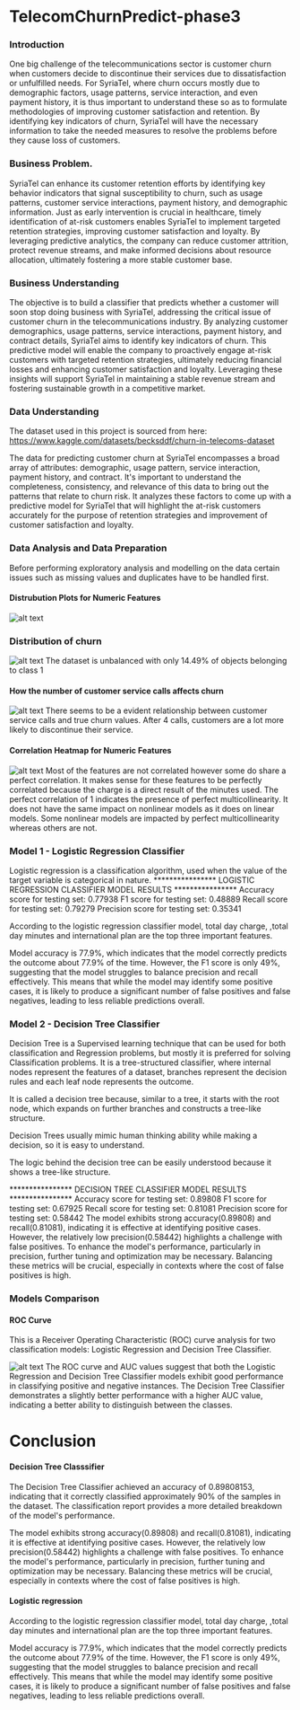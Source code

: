# TelecomChurnPredict-phase3

### Introduction
 One big challenge of the telecommunications sector is customer churn when customers decide to discontinue their services due to dissatisfaction or unfulfilled needs. For SyriaTel, where churn occurs mostly due to demographic factors, usage patterns, service interaction, and even payment history, it is thus important to understand these so as to formulate methodologies of improving customer satisfaction and retention. By identifying key indicators of churn, SyriaTel will have the necessary information to take the needed measures to resolve the problems before they cause loss of customers.


### Business Problem.
 SyriaTel can enhance its customer retention efforts by identifying key behavior indicators that signal susceptibility to churn, such as usage patterns, customer service interactions, payment history, and demographic information. Just as early intervention is crucial in healthcare, timely identification of at-risk customers enables SyriaTel to implement targeted retention strategies, improving customer satisfaction and loyalty. By leveraging predictive analytics, the company can reduce customer attrition, protect revenue streams, and make informed decisions about resource allocation, ultimately fostering a more stable customer base.

 ### Business Understanding
The objective is to build a classifier that predicts whether a customer will soon stop doing business with SyriaTel, addressing the critical issue of customer churn in the telecommunications industry. By analyzing customer demographics, usage patterns, service interactions, payment history, and contract details, SyriaTel aims to identify key indicators of churn. This predictive model will enable the company to proactively engage at-risk customers with targeted retention strategies, ultimately reducing financial losses and enhancing customer satisfaction and loyalty. Leveraging these insights will support SyriaTel in maintaining a stable revenue stream and fostering sustainable growth in a competitive market.

### Data Understanding 

 The dataset used in this project is sourced from here: https://www.kaggle.com/datasets/becksddf/churn-in-telecoms-dataset

 The data for predicting customer churn at SyriaTel encompasses a broad array of attributes: demographic, usage pattern, service interaction, payment history, and contract. It's important to understand the completeness, consistency, and relevance of this data to bring out the patterns that relate to churn risk. It analyzes these factors to come up with a predictive model for SyriaTel that will highlight the at-risk customers accurately for the purpose of retention strategies and improvement of customer satisfaction and loyalty.

 ### Data Analysis and Data Preparation
Before performing exploratory analysis and modelling on the data certain issues such as missing values and duplicates have to be handled first.
####  Distrubution Plots for Numeric Features

![alt text](cab5ca3f-d76a-435a-9d47-fae1c421ce52.png)

### Distribution of churn

![alt text](cd941af9-9d09-4fb7-8931-e8c5af080e8b.png)
The dataset is unbalanced with only 14.49% of objects belonging to class 1

#### How the number of customer service calls affects churn

![alt text](8a76757d-59f4-4a6a-bd6b-2a09f7e590fe.png)
There seems to be a evident relationship between customer service calls and true churn values. After 4 calls, customers are a lot more likely to discontinue their service.

#### Correlation Heatmap for Numeric Features

![alt text](aec88509-9483-45ca-bd02-f1db8e1a4a5c.png)
Most of the features are not correlated however some do share a perfect correlation.
It makes sense for these features to be perfectly correlated because the charge is a direct result of the minutes used.
The perfect correlation of 1 indicates the presence of perfect multicollinearity. It does not have the same impact on nonlinear models as it does on linear models. Some nonlinear models are impacted by perfect multicollinearity whereas others are not.

### Model 1 - Logistic Regression Classifier

Logistic regression is a classification algorithm, used when the value of the target variable is categorical in nature.
**************** LOGISTIC REGRESSION CLASSIFIER MODEL RESULTS **************** 
Accuracy score for testing set:  0.77938
F1 score for testing set:  0.48889
Recall score for testing set:  0.79279
Precision score for testing set:  0.35341

According to the logistic regression classifier model, total day charge, ,total day minutes and international plan are the top three important features.

Model accuracy is 77.9%, which indicates that the model correctly predicts the outcome about 77.9% of the time. However, the F1 score is only 49%, suggesting that the model struggles to balance precision and recall effectively. This means that while the model may identify some positive cases, it is likely to produce a significant number of false positives and false negatives, leading to less reliable predictions overall.

### Model 2 - Decision Tree Classifier
Decision Tree is a Supervised learning technique that can be used for both classification and Regression problems, but mostly it is preferred for solving Classification problems. It is a tree-structured classifier, where internal nodes represent the features of a dataset, branches represent the decision rules and each leaf node represents the outcome.

It is called a decision tree because, similar to a tree, it starts with the root node, which expands on further branches and constructs a tree-like structure.

Decision Trees usually mimic human thinking ability while making a decision, so it is easy to understand.

The logic behind the decision tree can be easily understood because it shows a tree-like structure.

**************** DECISION TREE CLASSIFIER MODEL RESULTS **************** 
Accuracy score for testing set:  0.89808
F1 score for testing set:  0.67925
Recall score for testing set:  0.81081
Precision score for testing set:  0.58442
The model exhibits strong accuracy(0.89808) and recall(0.81081), indicating it is effective at identifying positive cases. However, the relatively low precision(0.58442) highlights a challenge with false positives. To enhance the model's performance, particularly in precision, further tuning and optimization may be necessary. Balancing these metrics will be crucial, especially in contexts where the cost of false positives is high.

### Models Comparison
#### ROC Curve
This is a Receiver Operating Characteristic (ROC) curve analysis for two classification models: Logistic Regression and Decision Tree Classifier.

![alt text](9d17f622-bc77-4372-a2a2-46d6f8d63a7e.png)
The ROC curve and AUC values suggest that both the Logistic Regression and Decision Tree Classifier models exhibit good performance in classifying positive and negative instances. The Decision Tree Classifier demonstrates a slightly better performance with a higher AUC value, indicating a better ability to distinguish between the classes.

# Conclusion
#### Decision Tree Classsifier
The Decision Tree Classifier achieved an accuracy of 0.89808153, indicating that it correctly classified approximately 90% of the samples in the dataset. The classification report provides a more detailed breakdown of the model's performance.

The model exhibits strong accuracy(0.89808) and recall(0.81081), indicating it is effective at identifying positive cases. However, the relatively low precision(0.58442) highlights a challenge with false positives. To enhance the model's performance, particularly in precision, further tuning and optimization may be necessary. Balancing these metrics will be crucial, especially in contexts where the cost of false positives is high.
#### Logistic regression
According to the logistic regression classifier model, total day charge, ,total day minutes and international plan are the top three important features.

Model accuracy is 77.9%, which indicates that the model correctly predicts the outcome about 77.9% of the time. However, the F1 score is only 49%, suggesting that the model struggles to balance precision and recall effectively. This means that while the model may identify some positive cases, it is likely to produce a significant number of false positives and false negatives, leading to less reliable predictions overall.